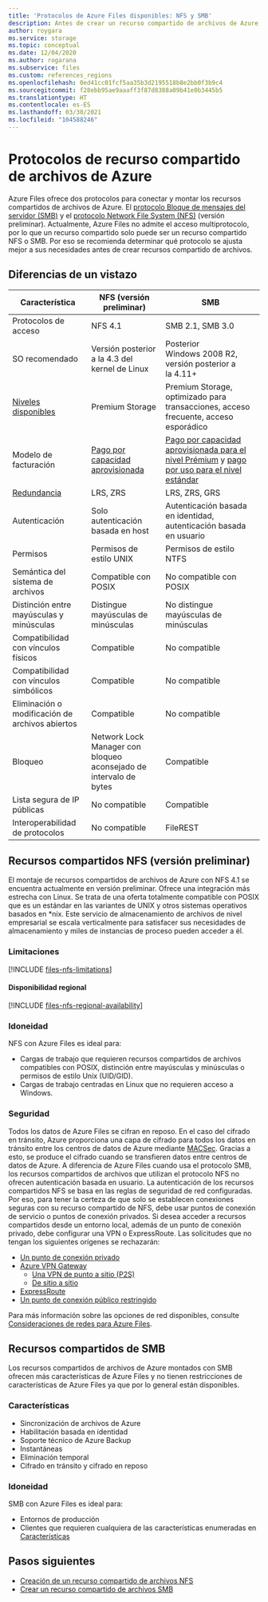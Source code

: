 ```yaml
---
title: 'Protocolos de Azure Files disponibles: NFS y SMB'
description: Antes de crear un recurso compartido de archivos de Azure, conozca los protocolos disponibles, como Bloque de mensajes del servidor (SMB) y Sistema de archivos de red (NFS).
author: roygara
ms.service: storage
ms.topic: conceptual
ms.date: 12/04/2020
ms.author: rogarana
ms.subservice: files
ms.custom: references_regions
ms.openlocfilehash: 0ed41cc01fcf5aa35b3d2195518b8e2bb0f3b9c4
ms.sourcegitcommit: f28ebb95ae9aaaff3f87d8388a09b41e0b3445b5
ms.translationtype: HT
ms.contentlocale: es-ES
ms.lasthandoff: 03/30/2021
ms.locfileid: "104588246"
---
```

# <a name="azure-file-share-protocols"></a>Protocolos de recurso compartido de archivos de Azure

Azure Files ofrece dos protocolos para conectar y montar los recursos compartidos de archivos de Azure. El [protocolo Bloque de mensajes del servidor (SMB)](/windows/win32/fileio/microsoft-smb-protocol-and-cifs-protocol-overview) y el [protocolo Network File System (NFS)](https://en.wikipedia.org/wiki/Network_File_System) (versión preliminar). Actualmente, Azure Files no admite el acceso multiprotocolo, por lo que un recurso compartido solo puede ser un recurso compartido NFS o SMB. Por eso se recomienda determinar qué protocolo se ajusta mejor a sus necesidades antes de crear recursos compartido de archivos.

## <a name="differences-at-a-glance"></a>Diferencias de un vistazo

|Característica  |NFS (versión preliminar)  |SMB  |
|---------|---------|---------|
|Protocolos de acceso     |NFS 4.1         |SMB 2.1, SMB 3.0         |
|SO recomendado     |Versión posterior a la 4.3 del kernel de Linux         |Posterior Windows 2008 R2, versión posterior a la 4.11+         |
|[Niveles disponibles](storage-files-planning.md#storage-tiers)     |Premium Storage         |Premium Storage, optimizado para transacciones, acceso frecuente, acceso esporádico         |
|Modelo de facturación         |[Pago por capacidad aprovisionada](./understanding-billing.md#provisioned-model)         |[Pago por capacidad aprovisionada para el nivel Prémium](./understanding-billing.md#provisioned-model) y [pago por uso para el nivel estándar](./understanding-billing.md#pay-as-you-go-model)         |
|[Redundancia](storage-files-planning.md#redundancy)     |LRS, ZRS         |LRS, ZRS, GRS         |
|Autenticación     |Solo autenticación basada en host        |Autenticación basada en identidad, autenticación basada en usuario         |
|Permisos     |Permisos de estilo UNIX         |Permisos de estilo NTFS         |
|Semántica del sistema de archivos     |Compatible con POSIX         |No compatible con POSIX         |
|Distinción entre mayúsculas y minúsculas     |Distingue mayúsculas de minúsculas         |No distingue mayúsculas de minúsculas         |
|Compatibilidad con vínculos físicos     |Compatible         |No compatible         |
|Compatibilidad con vínculos simbólicos     |Compatible         |No compatible         |
|Eliminación o modificación de archivos abiertos     |Compatible         |No compatible         |
|Bloqueo     |Network Lock Manager con bloqueo aconsejado de intervalo de bytes         |Compatible         |
|Lista segura de IP públicas | No compatible | Compatible|
|Interoperabilidad de protocolos| No compatible | FileREST|

## <a name="nfs-shares-preview"></a>Recursos compartidos NFS (versión preliminar)

El montaje de recursos compartidos de archivos de Azure con NFS 4.1 se encuentra actualmente en versión preliminar. Ofrece una integración más estrecha con Linux. Se trata de una oferta totalmente compatible con POSIX que es un estándar en las variantes de UNIX y otros sistemas operativos basados en *nix. Este servicio de almacenamiento de archivos de nivel empresarial se escala verticalmente para satisfacer sus necesidades de almacenamiento y miles de instancias de proceso pueden acceder a él.

### <a name="limitations"></a>Limitaciones

[!INCLUDE [files-nfs-limitations](../../../includes/files-nfs-limitations.md)]

#### <a name="regional-availability"></a>Disponibilidad regional

[!INCLUDE [files-nfs-regional-availability](../../../includes/files-nfs-regional-availability.md)]

### <a name="best-suited"></a>Idoneidad

NFS con Azure Files es ideal para:

- Cargas de trabajo que requieren recursos compartidos de archivos compatibles con POSIX, distinción entre mayúsculas y minúsculas o permisos de estilo Unix (UID/GID).
- Cargas de trabajo centradas en Linux que no requieren acceso a Windows.

### <a name="security"></a>Seguridad

Todos los datos de Azure Files se cifran en reposo. En el caso del cifrado en tránsito, Azure proporciona una capa de cifrado para todos los datos en tránsito entre los centros de datos de Azure mediante [MACSec](https://en.wikipedia.org/wiki/IEEE_802.1AE). Gracias a esto, se produce el cifrado cuando se transfieren datos entre centros de datos de Azure. A diferencia de Azure Files cuando usa el protocolo SMB, los recursos compartidos de archivos que utilizan el protocolo NFS no ofrecen autenticación basada en usuario. La autenticación de los recursos compartidos NFS se basa en las reglas de seguridad de red configuradas. Por eso, para tener la certeza de que solo se establecen conexiones seguras con su recurso compartido de NFS, debe usar puntos de conexión de servicio o puntos de conexión privados. Si desea acceder a recursos compartidos desde un entorno local, además de un punto de conexión privado, debe configurar una VPN o ExpressRoute. Las solicitudes que no tengan los siguientes orígenes se rechazarán:

- [Un punto de conexión privado](storage-files-networking-overview.md#private-endpoints)
- [Azure VPN Gateway](../../vpn-gateway/vpn-gateway-about-vpngateways.md)
    - [Una VPN de punto a sitio (P2S)](../../vpn-gateway/point-to-site-about.md)
    - [De sitio a sitio](../../vpn-gateway/design.md#s2smulti)
- [ExpressRoute](../../expressroute/expressroute-introduction.md)
- [Un punto de conexión público restringido](storage-files-networking-overview.md#storage-account-firewall-settings)

Para más información sobre las opciones de red disponibles, consulte [Consideraciones de redes para Azure Files](storage-files-networking-overview.md).

## <a name="smb-shares"></a>Recursos compartidos de SMB

Los recursos compartidos de archivos de Azure montados con SMB ofrecen más características de Azure Files y no tienen restricciones de características de Azure Files ya que por lo general están disponibles.

### <a name="features"></a>Características

- Sincronización de archivos de Azure
- Habilitación basada en identidad
- Soporte técnico de Azure Backup
- Instantáneas
- Eliminación temporal
- Cifrado en tránsito y cifrado en reposo

### <a name="best-suited"></a>Idoneidad

SMB con Azure Files es ideal para:

- Entornos de producción
- Clientes que requieren cualquiera de las características enumeradas en [Características](#features)

## <a name="next-steps"></a>Pasos siguientes

- [Creación de un recurso compartido de archivos NFS](storage-files-how-to-create-nfs-shares.md)
- [Crear un recurso compartido de archivos SMB](storage-how-to-create-file-share.md)